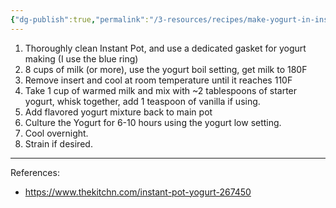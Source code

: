 ```yaml
---
{"dg-publish":true,"permalink":"/3-resources/recipes/make-yogurt-in-instant-pot/","tags":["yogurt","🥗"],"updated":"2025-10-18T21:23:28.604-07:00"}
---
```



1. Thoroughly clean Instant Pot, and use a dedicated gasket for yogurt making (I use the blue ring)
2. 8 cups of milk (or more), use the yogurt boil setting, get milk to 180F
3. Remove insert and cool at room temperature until it reaches 110F
4. Take 1 cup of warmed milk and mix with ~2 tablespoons of starter yogurt, whisk together, add 1 teaspoon of vanilla if using.
5. Add flavored yogurt mixture back to main pot
6. Culture the Yogurt for 6-10 hours using the yogurt low setting.
7. Cool overnight.
8. Strain if desired.

---
References: 
- https://www.thekitchn.com/instant-pot-yogurt-267450